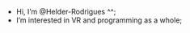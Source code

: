 - Hi, I’m @Helder-Rodrigues ^^;
- I’m interested in VR and programming as a whole;

<!---
- I know: ...
- I want to learn: ...
- I’m currently learning ...
- I’m looking to collaborate on ... 
- How to reach me ... 
--->
